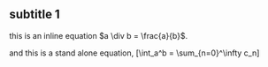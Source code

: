 <!-- ---
layout: page
title: my index
--- -->

## subtitle 1

this is an inline equation $a \div b = \frac{a}{b}$.

and this is a stand alone equation,
\[\int_a^b = \sum_{n=0}^\infty c_n\]
